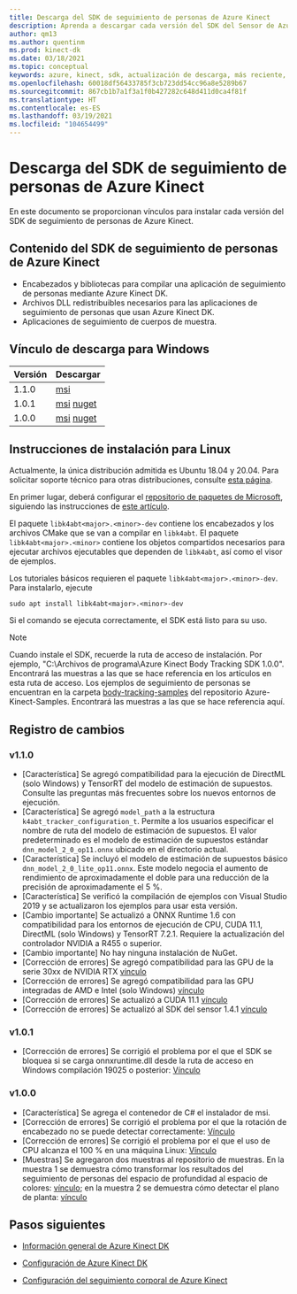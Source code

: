 ```yaml
---
title: Descarga del SDK de seguimiento de personas de Azure Kinect
description: Aprenda a descargar cada versión del SDK del Sensor de Azure Kinect en Windows o Linux.
author: qm13
ms.author: quentinm
ms.prod: kinect-dk
ms.date: 03/18/2021
ms.topic: conceptual
keywords: azure, kinect, sdk, actualización de descarga, más reciente, disponible, instalar, instalación, cuerpo, corporal, personas, seguimiento
ms.openlocfilehash: 60018df56433785f3cb723dd54cc96a8e5289b67
ms.sourcegitcommit: 867cb1b7a1f3a1f0b427282c648d411d0ca4f81f
ms.translationtype: HT
ms.contentlocale: es-ES
ms.lasthandoff: 03/19/2021
ms.locfileid: "104654499"
---
```

# <a name="download-azure-kinect-body-tracking-sdk"></a>Descarga del SDK de seguimiento de personas de Azure Kinect

En este documento se proporcionan vínculos para instalar cada versión del SDK de seguimiento de personas de Azure Kinect.

## <a name="azure-kinect-body-tracking-sdk-contents"></a>Contenido del SDK de seguimiento de personas de Azure Kinect

- Encabezados y bibliotecas para compilar una aplicación de seguimiento de personas mediante Azure Kinect DK.
- Archivos DLL redistribuibles necesarios para las aplicaciones de seguimiento de personas que usan Azure Kinect DK.
- Aplicaciones de seguimiento de cuerpos de muestra.

## <a name="windows-download-links"></a>Vínculo de descarga para Windows

Versión       | Descargar
--------------|----------
1.1.0 | [msi](https://www.microsoft.com/en-us/download/details.aspx?id=102901)
1.0.1 | [msi](https://www.microsoft.com/en-us/download/details.aspx?id=100942) [nuget](https://www.nuget.org/packages/Microsoft.Azure.Kinect.BodyTracking/1.0.1)
1.0.0 | [msi](https://www.microsoft.com/en-us/download/details.aspx?id=100848) [nuget](https://www.nuget.org/packages/Microsoft.Azure.Kinect.BodyTracking/1.0.0)

## <a name="linux-installation-instructions"></a>Instrucciones de instalación para Linux

Actualmente, la única distribución admitida es Ubuntu 18.04 y 20.04. Para solicitar soporte técnico para otras distribuciones, consulte [esta página](https://aka.ms/azurekinectfeedback).

En primer lugar, deberá configurar el [repositorio de paquetes de Microsoft](https://packages.microsoft.com/), siguiendo las instrucciones de [este artículo](/windows-server/administration/linux-package-repository-for-microsoft-software).

El paquete `libk4abt<major>.<minor>-dev` contiene los encabezados y los archivos CMake que se van a compilar en `libk4abt`.
El paquete `libk4abt<major>.<minor>` contiene los objetos compartidos necesarios para ejecutar archivos ejecutables que dependen de `libk4abt`, así como el visor de ejemplos.

Los tutoriales básicos requieren el paquete `libk4abt<major>.<minor>-dev`. Para instalarlo, ejecute

`sudo apt install libk4abt<major>.<minor>-dev`

Si el comando se ejecuta correctamente, el SDK está listo para su uso.

> [!NOTE]
> Cuando instale el SDK, recuerde la ruta de acceso de instalación. Por ejemplo, "C:\Archivos de programa\Azure Kinect Body Tracking SDK 1.0.0". Encontrará las muestras a las que se hace referencia en los artículos en esta ruta de acceso.
> Los ejemplos de seguimiento de personas se encuentran en la carpeta [body-tracking-samples](https://github.com/microsoft/Azure-Kinect-Samples/tree/master/body-tracking-samples) del repositorio Azure-Kinect-Samples. Encontrará las muestras a las que se hace referencia aquí.

## <a name="change-log"></a>Registro de cambios

### <a name="v110"></a>v1.1.0
* [Característica] Se agregó compatibilidad para la ejecución de DirectML (solo Windows) y TensorRT del modelo de estimación de supuestos. Consulte las preguntas más frecuentes sobre los nuevos entornos de ejecución.
* [Característica] Se agregó `model_path` a la estructura `k4abt_tracker_configuration_t`. Permite a los usuarios especificar el nombre de ruta del modelo de estimación de supuestos. El valor predeterminado es el modelo de estimación de supuestos estándar `dnn_model_2_0_op11.onnx` ubicado en el directorio actual.
* [Característica] Se incluyó el modelo de estimación de supuestos básico `dnn_model_2_0_lite_op11.onnx`. Este modelo negocia el aumento de rendimiento de aproximadamente el doble para una reducción de la precisión de aproximadamente el 5 %.
* [Característica] Se verificó la compilación de ejemplos con Visual Studio 2019 y se actualizaron los ejemplos para usar esta versión.
* [Cambio importante] Se actualizó a ONNX Runtime 1.6 con compatibilidad para los entornos de ejecución de CPU, CUDA 11.1, DirectML (solo Windows) y TensorRT 7.2.1. Requiere la actualización del controlador NVIDIA a R455 o superior.
* [Cambio importante] No hay ninguna instalación de NuGet.
* [Corrección de errores] Se agregó compatibilidad para las GPU de la serie 30xx de NVIDIA RTX [vínculo](https://github.com/microsoft/Azure-Kinect-Sensor-SDK/issues/1481)
* [Corrección de errores] Se agregó compatibilidad para las GPU integradas de AMD e Intel (solo Windows) [vínculo](https://github.com/microsoft/Azure-Kinect-Sensor-SDK/issues/1481)
* [Corrección de errores] Se actualizó a CUDA 11.1 [vínculo](https://github.com/microsoft/Azure-Kinect-Sensor-SDK/issues/1125)
* [Corrección de errores] Se actualizó al SDK del sensor 1.4.1 [vínculo](https://github.com/microsoft/Azure-Kinect-Sensor-SDK/issues/1248)

### <a name="v101"></a>v1.0.1
* [Corrección de errores] Se corrigió el problema por el que el SDK se bloquea si se carga onnxruntime.dll desde la ruta de acceso en Windows compilación 19025 o posterior: [Vínculo](https://github.com/microsoft/Azure-Kinect-Sensor-SDK/issues/932)

### <a name="v100"></a>v1.0.0
* [Característica] Se agrega el contenedor de C# el instalador de msi.
* [Corrección de errores] Se corrigió el problema por el que la rotación de encabezado no se puede detectar correctamente: [Vínculo](https://github.com/microsoft/Azure-Kinect-Sensor-SDK/issues/997)
* [Corrección de errores] Se corrigió el problema por el que el uso de CPU alcanza el 100 % en una máquina Linux: [Vínculo](https://github.com/microsoft/Azure-Kinect-Sensor-SDK/issues/1007)
* [Muestras] Se agregaron dos muestras al repositorio de muestras. En la muestra 1 se demuestra cómo transformar los resultados del seguimiento de personas del espacio de profundidad al espacio de colores: [vínculo](https://github.com/microsoft/Azure-Kinect-Samples/tree/master/body-tracking-samples/camera_space_transform_sample); en la muestra 2 se demuestra cómo detectar el plano de planta: [vínculo](https://github.com/microsoft/Azure-Kinect-Samples/tree/master/body-tracking-samples/floor_detector_sample)

## <a name="next-steps"></a>Pasos siguientes

- [Información general de Azure Kinect DK](about-azure-kinect-dk.md)

- [Configuración de Azure Kinect DK](set-up-azure-kinect-dk.md)

- [Configuración del seguimiento corporal de Azure Kinect](body-sdk-setup.md)